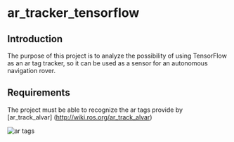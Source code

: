 # ar_tracker_tensorflow
## Introduction
The purpose of this project is to analyze the possibility of using TensorFlow as an ar tag tracker, so it can be used as a sensor for an autonomous navigation rover.
## Requirements 
The project must be able to recognize the ar tags provide by [ar_track_alvar] (http://wiki.ros.org/ar_track_alvar)

![ar tags](http://wiki.ros.org/ar_track_alvar?action=AttachFile&do=get&target=markers0to8.png)

